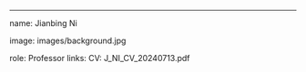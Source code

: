 ---
name: Jianbing Ni

image: images/background.jpg

role: Professor
links:
  CV: J_NI_CV_20240713.pdf